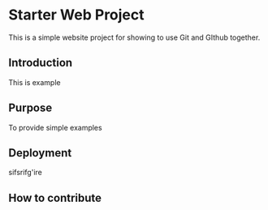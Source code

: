 # Starter Web Project

This is a simple website project for showing to use Git and GIthub together.

## Introduction

This is example

## Purpose
To provide simple examples 

## Deployment
sifsrifg'ire
## How to contribute